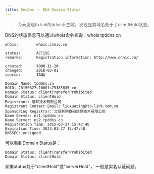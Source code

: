 ```yaml
---
title: DevOps -- DNS Domain Status
---
```


> 今天发现tp link的ddns不生效，发现是其域名处于了clientHold状态。

DNS的状态信息可以通过whois命令查询：whois tpddns.cn


```
whois:        whois.cnnic.cn

status:       ACTIVE
remarks:      Registration information: http://www.cnnic.cn/

created:      1990-11-28
changed:      2018-03-01
source:       IANA

Domain Name: tpddns.cn
ROID: 20150327s10001s75385635-cn
Domain Status: clientTransferProhibited
Domain Status: clientHold
Registrant: 普联技术有限公司
Registrant Contact Email: liuxueting@tp-link.com.cn
Sponsoring Registrar: 北京新网数码信息技术有限公司
Name Server: ns1.tpddns.cn
Name Server: ns2.tpddns.cn
Registration Time: 2015-03-27 15:47:48
Expiration Time: 2023-03-27 15:47:48
DNSSEC: unsigned
```


可以看到Domain Status是：
```
Domain Status: clientTransferProhibited
Domain Status: clientHold
```

如果status处于“clientHold”或“serverHold”， 一般是实名认证问题。
